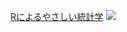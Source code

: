 [Rによるやさしい統計学](https://rcm-fe.amazon-adsystem.com/e/cm?ref=tf_til&t=kokkahasan-22&m=amazon&o=9&p=8&l=as1&IS1=1&detail=1&asins=4274067106&linkId=7931bc105c2717d329d9fac93ec2c292&bc1=ffffff&lt1=_top&fc1=333333&lc1=0066c0&bg1=ffffff&f=ifr">)
![](https://user-images.githubusercontent.com/31606808/52341137-243bdb00-2a55-11e9-9ed9-23e4d1b98adf.jpg)
